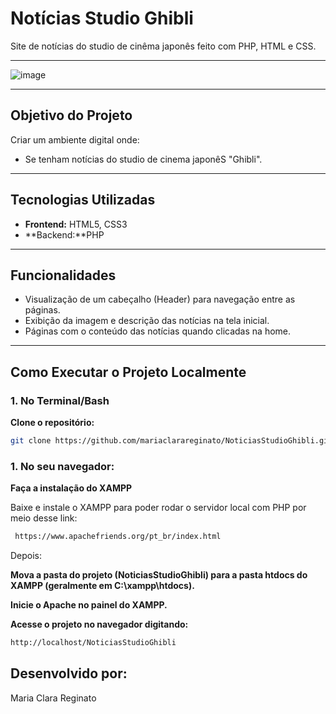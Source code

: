 # Notícias Studio Ghibli

Site de notícias do studio de cinêma japonês feito com PHP, HTML e CSS.



---

![image](https://github.com/user-attachments/assets/81c4957b-9aa3-455e-ae25-f05f082a7cc4)


---

## Objetivo do Projeto

Criar um ambiente digital onde:

- Se tenham notícias do studio de cinema japonêS "Ghibli".

---

## Tecnologias Utilizadas

- **Frontend:** HTML5, CSS3
- **Backend:**PHP

---

## Funcionalidades

- Visualização de um cabeçalho (Header) para navegação entre as páginas.
- Exibição da imagem e descrição das notícias na tela inicial.
- Páginas com o conteúdo das notícias quando clicadas na home.

---

## Como Executar o Projeto Localmente

### 1. No Terminal/Bash

**Clone o repositório:**

```bash
git clone https://github.com/mariaclarareginato/NoticiasStudioGhibli.git
```

### 1. No seu navegador:

**Faça a instalação do XAMPP**

Baixe e instale o XAMPP para poder rodar o servidor local com PHP por meio desse link:

```bash
 https://www.apachefriends.org/pt_br/index.html
```


Depois:

**Mova a pasta do projeto (NoticiasStudioGhibli) para a pasta htdocs do XAMPP (geralmente em C:\xampp\htdocs).**

**Inicie o Apache no painel do XAMPP.**

**Acesse o projeto no navegador digitando:**


```bash
http://localhost/NoticiasStudioGhibli
```







## Desenvolvido por:
Maria Clara Reginato
